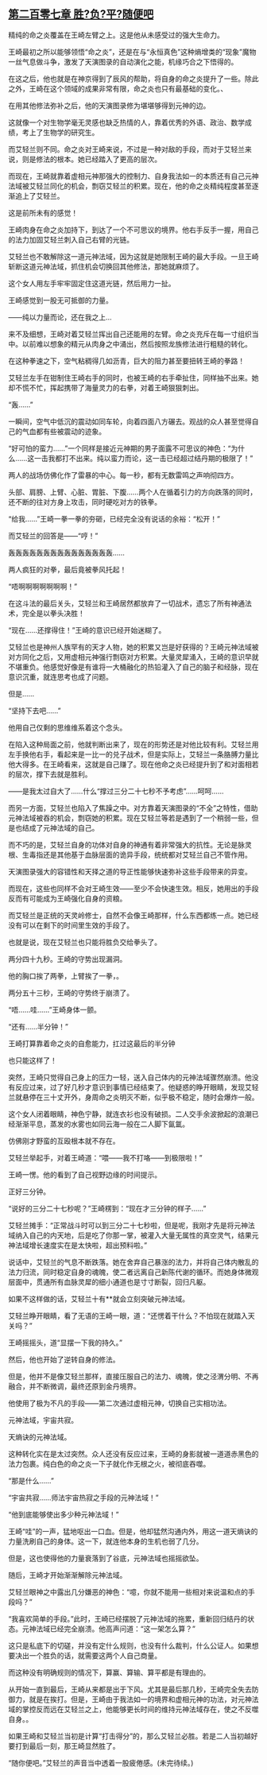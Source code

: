 ## [第二百零七章 胜?负?平?随便吧](https://www.xxbiquge.com/11_11207/9104194.html)


  精纯的命之炎覆盖在王崎左臂之上。这是他从未感受过的强大生命力。

  王崎最初之所以能够领悟“命之炎”，还是在与“永恒真色”这种熵增类的“现象”魔物一丝气息做斗争，激发了天演图录的自动演化之能，机缘巧合之下悟得的。

  在这之后，他也就是在神京得到了辰风的帮助，将自身的命之炎提升了一些。除此之外，王崎在这个领域的成果非常有限，命之炎也只有最基础的变化。、

  在用其他修法弥补之后，他的天演图录修为堪堪够得到元神的边。

  这就像一个对生物学毫无灵感也缺乏热情的人，靠着优秀的外语、政治、数学成绩，考上了生物学的研究生。

  而艾轻兰则不同。命之炎对王崎来说，不过是一种对敌的手段，而对于艾轻兰来说，则是修法的根本。她已经踏入了更高的层次。

  而现在，王崎就靠着虚相元神那强大的控制力、自身我法如一的本质还有自己元神法域被艾轻兰同化的机会，剽窃艾轻兰的积累。现在，他的命之炎精纯程度甚至逐渐追上了艾轻兰。

  这是前所未有的感觉！

  王崎肉身在命之炎加持下，到达了一个不可思议的境界。他右手反手一握，用自己的法力加固艾轻兰刺入自己右臂的光链。

  艾轻兰也不敢解除这一道元神法域，因为这就是她限制王崎的最大手段。一旦王崎斩断这道元神法域，抓住机会切换回其他修法，那她就麻烦了。

  这个女人用左手牢牢固定住这道光链，然后用力一扯。

  王崎感觉到一股无可抵御的力量。

  ——纯以力量而论，还在我之上…

  来不及细想，王崎对着艾轻兰挥出自己还能用的左臂。命之炎充斥在每一寸组织当中。以前难以想象的精元从肉身之中涌出，然后按照龙族修法进行粗糙的转化。

  在这种拳速之下，空气粘稠得几如沥青，巨大的阻力甚至要扭转王崎的拳路！

  艾轻兰左手在钳制住王崎右手的同时，也被王崎的右手牵扯住，同样抽不出来。她却不慌不忙，挥起携带了海量灵力的右拳，对着王崎狠狠刺出。

  “轰……”

  一瞬间，空气中低沉的震动如同车轮，向着四面八方碾去。观战的众人甚至觉得自己的气血都有些被震动的迹象。

  “好可怕的蛮力……”一个同样是接近元神期的男子面露不可思议的神色：“为什么……这一击我都打不出来。纯以蛮力而论，这一击已经超过结丹期的极限了！”

  两人的战场仿佛化作了雷暴的中心。每一秒，都有无数雷鸣之声响彻四方。

  头部、肩膀、上臂、心脏、胃脏、下腹……两个人在循着引力的方向跌落的同时，还不断的往对方身上攻击，同时硬吃对方的铁拳。

  “给我……”王崎一拳一拳的夯砸，已经完全没有说话的余裕：“松开！”

  而艾轻兰的回答是——“哼！”

  轰轰轰轰轰轰轰轰轰轰轰轰轰轰轰……

  两人疯狂的对拳，最后竟被拳风托起！

  “唔啊啊啊啊啊啊啊！”

  在这斗法的最后关头，艾轻兰和王崎居然都放弃了一切战术，遗忘了所有神通法术，完全是以拳头决胜！

  “现在……还撑得住！”王崎的意识已经开始迷糊了。

  艾轻兰也是神州人族罕有的天才人物，她的积累又岂是好获得的？王崎元神法域被对方同化之后，又用虚相元神强行剽窃对方积累。大量灵犀涌入，王崎的意识早就不堪重负。他感觉好像是有谁将一大桶融化的热铅灌入了自己的脑子和经脉，现在意识沉重，就连思考也成了问题。

  但是……

  “坚持下去吧……”

  他用自己仅剩的思维维系着这个念头。

  在陷入这种局面之前，他就判断出来了，现在的形势还是对他比较有利。艾轻兰用左手换他右手，看起来是一比一的兑子战术，但是实际上，艾轻兰一条胳膊力量比他大得多。在王崎看来，这就是自己赚了。现在他命之炎已经提升到了和对面相若的层次，撑下去就是胜利。

  ——是我太过自大了……什么“撑过三分二十七秒不予考虑”……呵呵……

  而另一方面，艾轻兰也陷入了焦躁之中。对方靠着天演图录的“不全”之特性，借助元神法域被吞的机会，剽窃她的积累。现在艾轻兰等若是遇到了一个稍弱一些，但是也结成了元神法域的自己。

  而不巧的是，艾轻兰自身的功体对自身的神通有着非常强大的抗性。无论是脉灵根、生毒指还是其他基于血脉层面的诡异手段，统统都对艾轻兰自己不管作用。

  天演图录强大的容错性和天择之道的导正性能够快速弥补这些手段带来的异变。

  而现在，这些也同样不会对王崎生效——至少不会快速生效。相反，她用出的手段反而有可能成为王崎强化自身的资粮。

  而艾轻兰是正统的天灵岭修士，自然不会像王崎那样，什么东西都练一点。她已经没有可以在剩下的时间里生效的手段了。

  也就是说，现在艾轻兰也只能将胜负交给拳头了。

  两分四十九秒。王崎的守势出现漏洞。

  他的胸口挨了两拳，上臂挨了一拳，。

  两分五十三秒，王崎的守势终于崩溃了。

  “唔……哇……”王崎身体一颤。

  “还有……半分钟！”

  王崎打算靠着命之炎的自愈能力，扛过这最后的半分钟

  也只能这样了！

  突然，王崎只觉得自己身上的压力一轻，送入自己体内的元神法域骤然崩溃。他没有反应过来，过了好几秒才意识到事情已经结束了。他疑惑的睁开眼睛，发现艾轻兰就悬停在三十丈开外，身周命之炎明灭不断，似乎极不稳定，随时会爆炸一般。

  这个女人闭着眼睛，神色宁静，就连衣衫也没有破损。二人交手余波掀起的浪潮已经渐渐平息，蒸发的水雾也如同云海一般在二人脚下氤氲。

  仿佛刚才野蛮的互殴根本就不存在。

  艾轻兰举起手，对着王崎道：“喂——我不打咯——到极限啦！”

  王崎一愣。他的看到了自己视野边缘的时间提示。

  正好三分钟。

  “说好的三分二十七秒呢？”王崎楞到：“现在才三分钟的样子……”

  艾轻兰摊手：“正常战斗时可以到三分二十七秒啦，但是呢，我刚才先是将元神法域纳入自己的内天地，后是吃了你那一掌，被灌入大量无属性的真空灵气，结果元神法域增长速度实在是太快啦，超出预料啦。”

  说话中，艾轻兰的气息不断跌落。她在舍弃自己暴涨的法力，并将自己体内散乱的法力归流，同时稳定自身的魂魄，使二者远离自己新陈代谢的循环。而她身体微观层面中，贯通所有血脉灵犀的细小通道也是寸寸断裂，回归凡躯。

  如果不这样做的话，艾轻兰十有**就会立刻突破元神法域。

  艾轻兰睁开眼睛，看了无语的王崎一眼，道：“还愣着干什么？不怕现在就踏入天关吗？”

  王崎摇摇头，道“显摆一下我的持久。”

  然后，他也开始了逆转自身的修法。

  但是，他并不是像艾轻兰那样，直接压服自己的法力、魂魄，使之泾渭分明、不再融合，并不断微调，最终还原到金丹境界。

  他使用了极为不凡的手段——第二次通过虚相元神，切换自己实相功法。

  元神法域，宇宙共寂。

  天熵诀的元神法域。

  这种转化实在是太过突然。众人还没有反应过来，王崎的身影就被一道道赤黑色的法力包裹。纯白色的命之炎一下子就化作无根之火，被彻底吞噬。

  “那是什么……”

  “宇宙共寂……师法宇宙热寂之手段的元神法域！”

  “他到底能够使出多少种元神法域！”

  王崎“哇”的一声，猛地呕出一口血。但是，他却猛然沟通内外，用这一道天熵诀的力量洗刷自己的身体。这一下，就连他本身的生机也弱了几分。

  但是，这也使得他的力量衰落到了谷底，元神法域也摇摇欲坠。

  随后，王崎才开始渐渐解除元神法域。

  艾轻兰眼神之中露出几分嫌恶的神色：“噫，你就不能用一些相对来说温和点的手段吗？”

  “我喜欢简单的手段。”此时，王崎已经摆脱了元神法域的拖累，重新回归结丹的状态。元神法域已经完全崩溃。他高声问道：“这一架怎么算？”

  这只是私底下的切磋，并没有定什么规则，也没有什么裁判，什么公证人。如果想要决出一个胜负的话，就需要这两个人自己商量。

  而这种没有明确规则的情况下，算赢、算输、算平都是有理由的。

  从开始一直到最后，王崎从来都是出于下风。尤其是最后那几秒，王崎完全失去防御力，就是在挨打。但是，王崎由于我法如一的境界和虚相元神的功法，对元神法域的掌控反而远在艾轻兰之上，他能够更长时间的维持元神法域存在，使之不反噬自身。。

  如果王崎和艾轻兰当初是计算“打击得分”的，那么艾轻兰必胜。若是二人当初越好要打到最后一刻，那王崎显然胜了。

  “随你便吧。”艾轻兰的声音当中透着一股疲倦感。(未完待续。)

